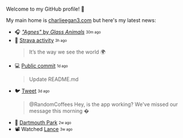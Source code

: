 
Welcome to my GitHub profile! 🌃

My main home is [charlieegan3.com](https://charlieegan3.com) but here's my latest news:


* 🎧 [_"Agnes"_ by _Glass Animals_](https://music.charlieegan3.com) <sub><sup>30m ago</sub></sup> 
* 🎽 [Strava activity](https://www.strava.com/activities/4891135307) <sub><sup>3h ago</sub></sup>
  > It’s the way we see the world 🌍  
* 💻 [Public commit](https://github.com/charlieegan3/policing-christmas-trees/commit/3a7c53cc5b2b168511d7d404e5921994c4049c07) <sub><sup>1d ago</sub></sup>
  > Update README.md 
* 🐦 [Tweet](https://twitter.com/charlieegan3/status/1366341359507042307) <sub><sup>3d ago</sub></sup>
  > @RandomCoffees Hey, is the app working? We've missed our message this morning � 
* 📸 [Dartmouth Park](https://instagram.com/p/CLXPx-rrl3P) <sub><sup>2w ago</sub></sup> 
* 📽️ Watched [Lance](https://letterboxd.com/charlieegan3/film/lance/) <sub><sup>3w ago</sub></sup> 
